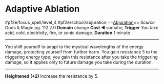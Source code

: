 # Adaptive Ablation
#pf2e/focus_spell/level_4 #pf2e/school/abjuration 
==[Abjuration](Abjuration.md)==
*Source* Gods & Magic pg. 112 2.0
**Domain** change
**Cast** ◄ somatic; **Trigger** You take acid, cold, electricity, fire, or sonic damage.
**Duration** 1 minute

---
You shift yourself to adapt to the mystical wavelengths of the energy damage, protecting yourself from further harm. You gain resistance 5 to the triggering energy type; you gain this resistance after you take the triggering damage, so it applies only to future damage you take during the duration.

<hr>

**Heightened (+2)** Increase the resistance by 5.